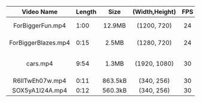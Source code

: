 | Video Name | Length | Size | (Width,Height) | FPS | Original Source |
| :--------: | ------ | :--: | :------------: | :-: | --------------- |
| ForBiggerFun.mp4 | 1:00 | 12.9MB | (1200, 720) | 24 | https://gist.github.com/jsturgis/3b19447b304616f18657 ([link to Google Storage](https://storage.googleapis.com/gtv-videos-bucket/sample/ForBiggerFun.mp4)) |
| ForBiggerBlazes.mp4 | 0:15 | 2.5MB | (1280, 720) | 24 | https://gist.github.com/jsturgis/3b19447b304616f18657 ([link to Google Storage](https://storage.googleapis.com/gtv-videos-bucket/sample/ForBiggerBlazes.mp4)) |
| cars.mp4 | 9:54 | 1.3MB | (1920, 1080) | 30 | https://github.com/ease-lab/vSwarm/blob/main/benchmarks/video-analytics/video_streaming/reference/video.mp4 |
| R6llTwEh07w.mp4 | 0:11 | 863.5kB | (340, 256) | 30 | [PyTorch public image](https://github.com/pytorch/vision/blob/main/test/assets/videos/R6llTwEh07w.mp4) |
| SOX5yA1l24A.mp4 | 0:12 | 560.3kB | (340, 256) | 30 | [PyTorch public image](https://github.com/pytorch/vision/blob/main/test/assets/videos/SOX5yA1l24A.mp4) |
